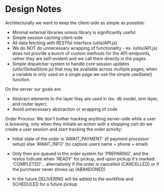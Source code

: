 # Design Notes

Architecturally we want to keep the client-side as simple as possible:
- Minimal external libraries unless library is significantly useful
- Simple session caching client-side
- All data fetching with RESTful interface (utils/API.js)
- We do NOT do unnecessary wrapping of functionality - ex. (utils/API.js) does not provide a bunch of custom methods for the API-endpoints, rather they are self-evident and we call them directly in the pages.
- Simple dispatcher system to handle core session updates (utils/GlobalStore.js) that may be available across multiple pages; when a variable is only used on a single page we use the simple useState() function.

On the server our goals are:
- Abstract elements to the layer they are used in (ex. db model, orm layer, and router layer); 
- Avoid unnecessary abstraction or wrapping of code

Order Process:
We don't bother tracking anything server-side while a user is browsing, only when they initiate an action with a shopping cart do we create a user session and start tracking the order activity:
- Initial state of the order is 'AWAIT_PAYMENT' (if payment processor setup) else 'AWAIT_INFO' (to capture users name + phone + email)
- Only then are queued in the order system for 'PREPARING', and the restos indicate when 'READY' for pickup, and upon pickup it's marked 'COMPLETED'... alternatively if the order is cancelled (CANCELLED) or if the purchaser never shows up (ABANDONED)

- In the future DELIVERING will be added to the workflow and SCHEDULED for a future pickup
